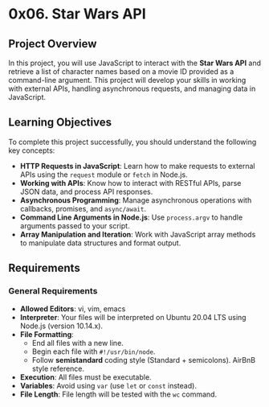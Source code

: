 # 0x06. Star Wars API

## Project Overview
In this project, you will use JavaScript to interact with the **Star Wars API** and retrieve a list of character names based on a movie ID provided as a command-line argument. This project will develop your skills in working with external APIs, handling asynchronous requests, and managing data in JavaScript.

## Learning Objectives
To complete this project successfully, you should understand the following key concepts:

- **HTTP Requests in JavaScript**: Learn how to make requests to external APIs using the `request` module or `fetch` in Node.js.
- **Working with APIs**: Know how to interact with RESTful APIs, parse JSON data, and process API responses.
- **Asynchronous Programming**: Manage asynchronous operations with callbacks, promises, and `async/await`.
- **Command Line Arguments in Node.js**: Use `process.argv` to handle arguments passed to your script.
- **Array Manipulation and Iteration**: Work with JavaScript array methods to manipulate data structures and format output.

## Requirements

### General Requirements
- **Allowed Editors**: vi, vim, emacs
- **Interpreter**: Your files will be interpreted on Ubuntu 20.04 LTS using Node.js (version 10.14.x).
- **File Formatting**:
  - End all files with a new line.
  - Begin each file with `#!/usr/bin/node`.
  - Follow **semistandard** coding style (Standard + semicolons). AirBnB style reference.
- **Execution**: All files must be executable.
- **Variables**: Avoid using `var` (use `let` or `const` instead).
- **File Length**: File length will be tested with the `wc` command.

